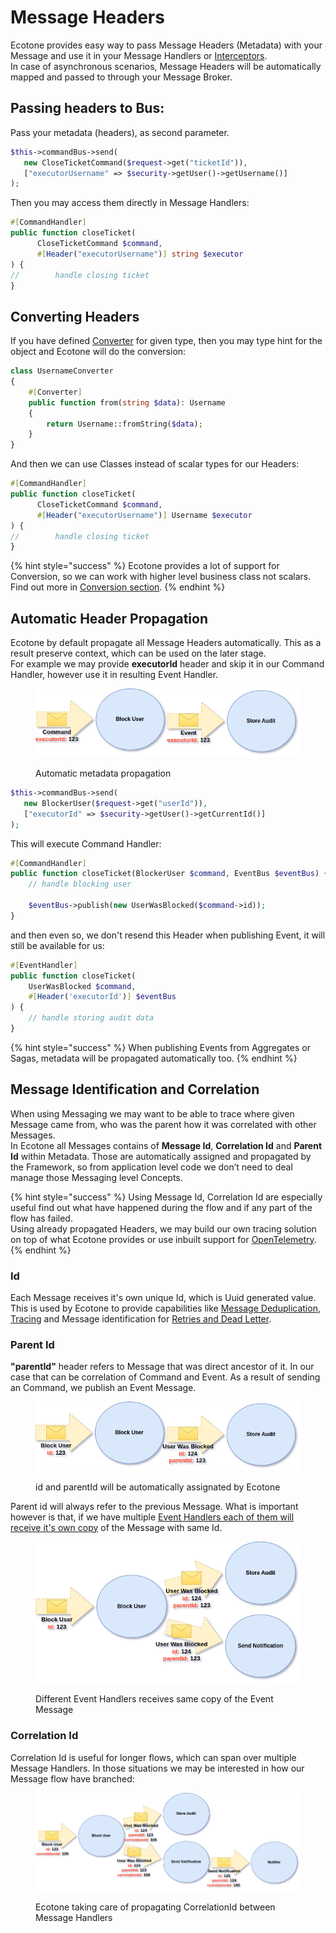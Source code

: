 # Message Headers

Ecotone provides easy way to pass Message Headers (Metadata) with your Message and use it in your Message Handlers or [Interceptors](interceptors/).\
In case of asynchronous scenarios, Message Headers will be automatically mapped and passed to through your Message Broker.

## Passing headers to Bus:

Pass your metadata (headers), as second parameter.

```php
$this->commandBus->send(
   new CloseTicketCommand($request->get("ticketId")),
   ["executorUsername" => $security->getUser()->getUsername()]
);
```

Then you may access them directly in Message Handlers:

```php
#[CommandHandler]
public function closeTicket(
      CloseTicketCommand $command, 
      #[Header("executorUsername")] string $executor
) {
//        handle closing ticket
}  
```

## Converting Headers

If you have defined [Converter](../../messaging/conversion/method-invocation.md#default-converters) for given type, then you may type hint for the object and Ecotone will do the conversion:

```php
class UsernameConverter
{
    #[Converter]
    public function from(string $data): Username
    {
        return Username::fromString($data);
    }    
}
```

And then we can use Classes instead of scalar types for our Headers:

```php
#[CommandHandler]
public function closeTicket(
      CloseTicketCommand $command, 
      #[Header("executorUsername")] Username $executor
) {
//        handle closing ticket
}
```

{% hint style="success" %}
Ecotone provides a lot of support for Conversion, so we can work with higher level business class not scalars. Find out more in [Conversion section](../../messaging/conversion/conversion/).
{% endhint %}

## Automatic Header Propagation

Ecotone by default propagate all Message Headers automatically. This as a result preserve context, which can be used on the later stage. \
For example we may provide **executorId** header and skip it in our Command Handler, however use it in resulting Event Handler.

<figure><img src="../../.gitbook/assets/store-audit.png" alt=""><figcaption><p>Automatic metadata propagation</p></figcaption></figure>

```php
$this->commandBus->send(
   new BlockerUser($request->get("userId")),
   ["executorId" => $security->getUser()->getCurrentId()]
);
```

This will execute Command Handler:

```php
#[CommandHandler]
public function closeTicket(BlockerUser $command, EventBus $eventBus) {
    // handle blocking user
    
    $eventBus->publish(new UserWasBlocked($command->id));
}
```

and then even so, we don't resend this Header when publishing Event, it will still be available for us:

```php
#[EventHandler]
public function closeTicket(
    UserWasBlocked $command, 
    #[Header('executorId')] $eventBus
) {
    // handle storing audit data
}
```

{% hint style="success" %}
When publishing Events from Aggregates or Sagas, metadata will be propagated automatically too.
{% endhint %}

## Message Identification and Correlation

When using Messaging we may want to be able to trace where given Message came from, who was the parent how it was correlated with other Messages. \
In Ecotone all Messages contains of **Message Id**, **Correlation Id** and **Parent Id** within Metadata. Those are automatically assigned and propagated by the Framework, so from application level code we don’t need to deal manage those Messaging level Concepts.

{% hint style="success" %}
Using Message Id, Correlation Id are especially useful find out what have happened during the flow and if any part of the flow has failed. \
Using already propagated Headers, we may build our own tracing solution on top of what Ecotone provides or use inbuilt support for [OpenTelemetry](../../modules/opentelemetry-tracing-and-metrics/).
{% endhint %}

### Id

Each Message receives it's own unique Id, which is Uuid generated value. This is used by Ecotone to provide capabilities like [Message Deduplication](../recovering-tracing-and-monitoring/resiliency/idempotent-consumer-deduplication.md), [Tracing](../../modules/opentelemetry-tracing-and-metrics/) and Message identification for [Retries and Dead Letter](../recovering-tracing-and-monitoring/resiliency/error-channel-and-dead-letter/).

### Parent Id

**"parentId"** header refers to Message that was direct ancestor of it. In our case that can be correlation of Command and Event. As a result of sending an Command, we publish an Event Message.&#x20;

<figure><img src="../../.gitbook/assets/parent.png" alt=""><figcaption><p>id and parentId will be automatically assignated by Ecotone</p></figcaption></figure>

Parent id will always refer to the previous Message. What is important however is that, if we have multiple [Event Handlers each of them will receive it's own copy](../recovering-tracing-and-monitoring/message-handling-isolation.md) of the Message with same Id.

<figure><img src="../../.gitbook/assets/propagation.png" alt=""><figcaption><p>Different Event Handlers receives same copy of the Event Message</p></figcaption></figure>

### Correlation Id

Correlation Id is useful for longer flows, which can span over multiple Message Handlers. In those situations we may be interested in how our Message flow have branched:

<figure><img src="../../.gitbook/assets/correlation.png" alt=""><figcaption><p>Ecotone taking care of propagating CorrelationId between Message Handlers</p></figcaption></figure>

